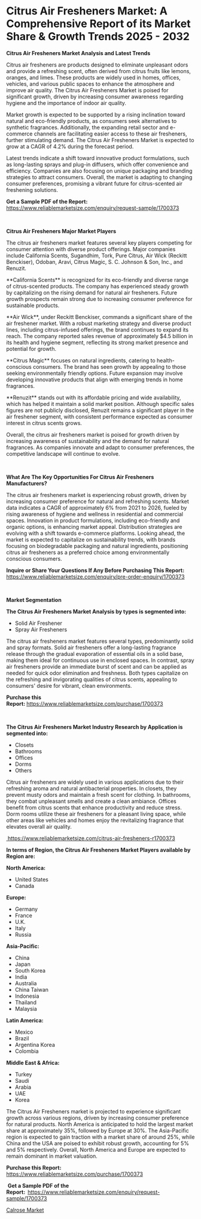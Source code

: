<p><h1>Citrus Air Fresheners Market: A Comprehensive Report of its Market Share & Growth Trends 2025 - 2032</h1></p><p><strong>Citrus Air Fresheners Market Analysis and Latest Trends</strong></p>
<p><p>Citrus air fresheners are products designed to eliminate unpleasant odors and provide a refreshing scent, often derived from citrus fruits like lemons, oranges, and limes. These products are widely used in homes, offices, vehicles, and various public spaces to enhance the atmosphere and improve air quality. The Citrus Air Fresheners Market is poised for significant growth, driven by increasing consumer awareness regarding hygiene and the importance of indoor air quality.</p><p>Market growth is expected to be supported by a rising inclination toward natural and eco-friendly products, as consumers seek alternatives to synthetic fragrances. Additionally, the expanding retail sector and e-commerce channels are facilitating easier access to these air fresheners, further stimulating demand. The Citrus Air Fresheners Market is expected to grow at a CAGR of 4.2% during the forecast period. </p><p>Latest trends indicate a shift toward innovative product formulations, such as long-lasting sprays and plug-in diffusers, which offer convenience and efficiency. Companies are also focusing on unique packaging and branding strategies to attract consumers. Overall, the market is adapting to changing consumer preferences, promising a vibrant future for citrus-scented air freshening solutions.</p></p>
<p><strong>Get a Sample PDF of the Report:&nbsp;</strong> <a href="https://www.reliablemarketsize.com/enquiry/request-sample/1700373?utm_campaign=1898&utm_medium=2&utm_source=Github&utm_content=ia&utm_term=09012025&utm_id=citrus-air-fresheners">https://www.reliablemarketsize.com/enquiry/request-sample/1700373</a></p>
<p>&nbsp;</p>
<p><strong>Citrus Air Fresheners Major Market Players</strong></p>
<p><p>The citrus air fresheners market features several key players competing for consumer attention with diverse product offerings. Major companies include California Scents, Sugandhim, Tork, Pure Citrus, Air Wick (Reckitt Benckiser), Odoban, Aravi, Citrus Magic, S. C. Johnson & Son, Inc., and Renuzit.</p><p>**California Scents** is recognized for its eco-friendly and diverse range of citrus-scented products. The company has experienced steady growth by capitalizing on the rising demand for natural air fresheners. Future growth prospects remain strong due to increasing consumer preference for sustainable products.</p><p>**Air Wick**, under Reckitt Benckiser, commands a significant share of the air freshener market. With a robust marketing strategy and diverse product lines, including citrus-infused offerings, the brand continues to expand its reach. The company reported sales revenue of approximately $4.5 billion in its health and hygiene segment, reflecting its strong market presence and potential for growth.</p><p>**Citrus Magic** focuses on natural ingredients, catering to health-conscious consumers. The brand has seen growth by appealing to those seeking environmentally friendly options. Future expansion may involve developing innovative products that align with emerging trends in home fragrances.</p><p>**Renuzit** stands out with its affordable pricing and wide availability, which has helped it maintain a solid market position. Although specific sales figures are not publicly disclosed, Renuzit remains a significant player in the air freshener segment, with consistent performance expected as consumer interest in citrus scents grows.</p><p>Overall, the citrus air fresheners market is poised for growth driven by increasing awareness of sustainability and the demand for natural fragrances. As companies innovate and adapt to consumer preferences, the competitive landscape will continue to evolve.</p></p>
<p>&nbsp;</p>
<p><strong>What Are The Key Opportunities For Citrus Air Fresheners Manufacturers?</strong></p>
<p><p>The citrus air fresheners market is experiencing robust growth, driven by increasing consumer preference for natural and refreshing scents. Market data indicates a CAGR of approximately 6% from 2021 to 2026, fueled by rising awareness of hygiene and wellness in residential and commercial spaces. Innovation in product formulations, including eco-friendly and organic options, is enhancing market appeal. Distribution strategies are evolving with a shift towards e-commerce platforms. Looking ahead, the market is expected to capitalize on sustainability trends, with brands focusing on biodegradable packaging and natural ingredients, positioning citrus air fresheners as a preferred choice among environmentally conscious consumers.</p></p>
<p><strong>Inquire or Share Your Questions If Any Before Purchasing This Report:</strong> <a href="https://www.reliablemarketsize.com/enquiry/pre-order-enquiry/1700373?utm_campaign=1898&utm_medium=2&utm_source=Github&utm_content=ia&utm_term=09012025&utm_id=citrus-air-fresheners">https://www.reliablemarketsize.com/enquiry/pre-order-enquiry/1700373</a></p>
<p>&nbsp;</p>
<p><strong>Market Segmentation</strong></p>
<p><strong>The Citrus Air Fresheners Market Analysis by types is segmented into:</strong></p>
<p><ul><li>Solid Air Freshener</li><li>Spray Air Fresheners</li></ul></p>
<p><p>The citrus air fresheners market features several types, predominantly solid and spray formats. Solid air fresheners offer a long-lasting fragrance release through the gradual evaporation of essential oils in a solid base, making them ideal for continuous use in enclosed spaces. In contrast, spray air fresheners provide an immediate burst of scent and can be applied as needed for quick odor elimination and freshness. Both types capitalize on the refreshing and invigorating qualities of citrus scents, appealing to consumers' desire for vibrant, clean environments.</p></p>
<p><strong>Purchase this Report:&nbsp;</strong><a href="https://www.reliablemarketsize.com/purchase/1700373?utm_campaign=1898&utm_medium=2&utm_source=Github&utm_content=ia&utm_term=09012025&utm_id=citrus-air-fresheners">https://www.reliablemarketsize.com/purchase/1700373</a></p>
<p>&nbsp;</p>
<p><strong>The Citrus Air Fresheners Market Industry Research by Application is segmented into:</strong></p>
<p><ul><li>Closets</li><li>Bathrooms</li><li>Offices</li><li>Dorms</li><li>Others</li></ul></p>
<p><p>Citrus air fresheners are widely used in various applications due to their refreshing aroma and natural antibacterial properties. In closets, they prevent musty odors and maintain a fresh scent for clothing. In bathrooms, they combat unpleasant smells and create a clean ambiance. Offices benefit from citrus scents that enhance productivity and reduce stress. Dorm rooms utilize these air fresheners for a pleasant living space, while other areas like vehicles and homes enjoy the revitalizing fragrance that elevates overall air quality.</p></p>
<p><a href="https://www.reliablemarketsize.com/citrus-air-fresheners-r1700373?utm_campaign=1898&utm_medium=2&utm_source=Github&utm_content=ia&utm_term=09012025&utm_id=citrus-air-fresheners">&nbsp;https://www.reliablemarketsize.com/citrus-air-fresheners-r1700373</a></p>
<p><strong>In terms of Region, the Citrus Air Fresheners Market Players available by Region are:</strong></p>
<p>
    <p> <strong> North America: </strong>
        <ul>
            <li>United States</li>
            <li>Canada</li>
        </ul>
        </p> 
    <p> <strong> Europe: </strong>
        <ul>
            <li>Germany</li>
            <li>France</li>
            <li>U.K.</li>
            <li>Italy</li>
            <li>Russia</li>
        </ul>
        </p> 
    <p> <strong> Asia-Pacific: </strong>
        <ul>
            <li>China</li>
            <li>Japan</li>
            <li>South Korea</li>
            <li>India</li>
            <li>Australia</li>
            <li>China Taiwan</li>
            <li>Indonesia</li>
            <li>Thailand</li>
            <li>Malaysia</li>
        </ul>
        </p> 
    <p> <strong> Latin America: </strong>
        <ul>
            <li>Mexico</li>
            <li>Brazil</li>
            <li>Argentina Korea</li>
            <li>Colombia</li>
        </ul>
        </p> 
    <p> <strong> Middle East & Africa: </strong>
        <ul>
            <li>Turkey</li>
            <li>Saudi</li>
            <li>Arabia</li>
            <li>UAE</li>
            <li>Korea</li>
        </ul>
    </p>
    </p>
<p><p>The Citrus Air Fresheners market is projected to experience significant growth across various regions, driven by increasing consumer preference for natural products. North America is anticipated to hold the largest market share at approximately 35%, followed by Europe at 30%. The Asia-Pacific region is expected to gain traction with a market share of around 25%, while China and the USA are poised to exhibit robust growth, accounting for 5% and 5% respectively. Overall, North America and Europe are expected to remain dominant in market valuation.</p></p>
<p><strong>Purchase this Report: </strong><a href="https://www.reliablemarketsize.com/purchase/1700373?utm_campaign=1898&utm_medium=2&utm_source=Github&utm_content=ia&utm_term=09012025&utm_id=citrus-air-fresheners">https://www.reliablemarketsize.com/purchase/1700373</a></p>
<p>&nbsp;<strong>Get a Sample PDF of the Report:&nbsp;&nbsp;</strong><a href="https://www.reliablemarketsize.com/enquiry/request-sample/1700373?utm_campaign=1898&utm_medium=2&utm_source=Github&utm_content=ia&utm_term=09012025&utm_id=citrus-air-fresheners">https://www.reliablemarketsize.com/enquiry/request-sample/1700373</a></p>
<p><strong></strong></p>
<p><p><a href="https://github.com/Chiragrp22/Market-Research-Report-List-6/blob/main/calrose-market.md?utm_campaign=1898&utm_medium=2&utm_source=Github&utm_content=ia&utm_term=09012025&utm_id=citrus-air-fresheners">Calrose Market</a></p></p>